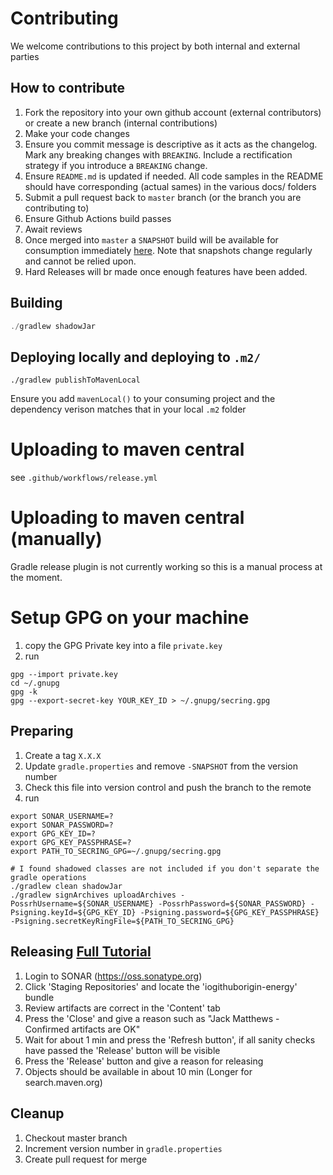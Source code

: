 # Contributing

We welcome contributions to this project by both internal and external parties

## How to contribute

1. Fork the repository into your own github account (external contributors) or create a new branch (internal
   contributions)
1. Make your code changes
1. Ensure you commit message is descriptive as it acts as the changelog. Mark any breaking changes with `BREAKING`.
   Include a rectification strategy if you introduce a `BREAKING` change.
1. Ensure `README.md` is updated if needed. All code samples in the README should have corresponding (actual sames) in the various docs/ folders
1. Submit a pull request back to `master` branch (or the branch you are contributing to)
1. Ensure Github Actions build passes
1. Await reviews
1. Once merged into `master` a `SNAPSHOT` build will be available for consumption
   immediately [here](https://oss.sonatype.org/content/repositories/snapshots/io/github/origin-energy/). Note that
   snapshots change regularly and cannot be relied upon.
1. Hard Releases will br made once enough features have been added.

## Building

```java
./gradlew shadowJar
```

## Deploying locally and deploying to `.m2/`

```
./gradlew publishToMavenLocal
```

Ensure you add `mavenLocal()` to your consuming project and the dependency verison matches that in your local `.m2`
folder

# Uploading to maven central
see `.github/workflows/release.yml`

# Uploading to maven central (manually)

Gradle release plugin is not currently working so this is a manual process at the moment.

# Setup GPG on your machine

1. copy the GPG Private key into a file `private.key`
1. run

```
gpg --import private.key
cd ~/.gnupg
gpg -k
gpg --export-secret-key YOUR_KEY_ID > ~/.gnupg/secring.gpg
```

## Preparing

1. Create a tag `X.X.X`
1. Update `gradle.properties` and remove `-SNAPSHOT` from the version number
1. Check this file into version control and push the branch to the remote
1. run

```
export SONAR_USERNAME=?
export SONAR_PASSWORD=?
export GPG_KEY_ID=?
export GPG_KEY_PASSPHRASE=?
export PATH_TO_SECRING_GPG=~/.gnupg/secring.gpg

# I found shadowed classes are not included if you don't separate the gradle operations
./gradlew clean shadowJar
./gradlew signArchives uploadArchives -PossrhUsername=${SONAR_USERNAME} -PossrhPassword=${SONAR_PASSWORD} -Psigning.keyId=${GPG_KEY_ID} -Psigning.password=${GPG_KEY_PASSPHRASE} -Psigning.secretKeyRingFile=${PATH_TO_SECRING_GPG}
```

## Releasing [Full Tutorial](https://central.sonatype.org/pages/ossrh-guide.html)

1. Login to SONAR (https://oss.sonatype.org)
1. Click 'Staging Repositories' and locate the 'iogithuborigin-energy' bundle
1. Review artifacts are correct in the 'Content' tab
1. Press the 'Close' and give a reason such as "Jack Matthews - Confirmed artifacts are OK"
1. Wait for about 1 min and press the 'Refresh button', if all sanity checks have passed the 'Release' button will be
   visible
1. Press the 'Release' button and give a reason for releasing
1. Objects should be available in about 10 min (Longer for search.maven.org)

## Cleanup

1. Checkout master branch
1. Increment version number in `gradle.properties`
1. Create pull request for merge